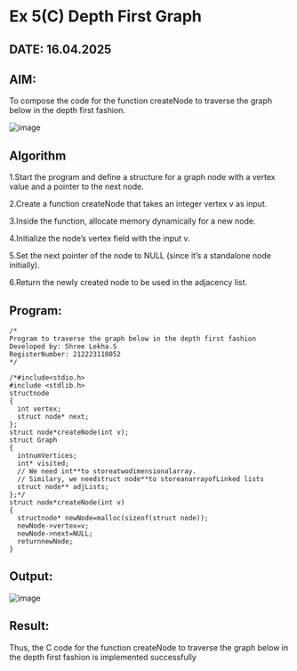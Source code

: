 # Ex 5(C) Depth First Graph
## DATE: 16.04.2025
## AIM:
To compose the code for the function createNode to traverse the graph below in the depth first fashion.

![image](https://github.com/user-attachments/assets/63552824-d0a3-49c6-a473-6db27d1f03e4)

## Algorithm

1.Start the program and define a structure for a graph node with a vertex value and a pointer to the next node.

2.Create a function createNode that takes an integer vertex v as input.

3.Inside the function, allocate memory dynamically for a new node.

4.Initialize the node’s vertex field with the input v.

5.Set the next pointer of the node to NULL (since it’s a standalone node initially).

6.Return the newly created node to be used in the adjacency list.   

## Program:
```
/*
Program to traverse the graph below in the depth first fashion
Developed by: Shree Lekha.S
RegisterNumber: 212223110052
*/

/*#include<stdio.h>
#include <stdlib.h>
structnode
{
  int vertex;
  struct node* next;
};
struct node*createNode(int v);
struct Graph
{
  intnumVertices;
  int* visited;
  // We need int**to storeatwodimensionalarray.
  // Similary, we needstruct node**to storeanarrayofLinked lists
  struct node** adjLists;
};*/
struct node*createNode(int v)
{
  structnode* newNode=malloc(sizeof(struct node));
  newNode->vertex=v;
  newNode->next=NULL;
  returnnewNode;
}
```

## Output:

![image](https://github.com/user-attachments/assets/12da1043-24ae-4b1f-b6e3-976aea5250b1)


## Result:
Thus, the C code for the function createNode to traverse the graph below in the depth first fashion is implemented successfully
